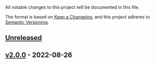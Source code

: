 All notable changes to this project will be documented in this file.

The format is based on [Keep a Changelog](https://keepachangelog.com/en/1.0.0/),
and this project adheres to [Semantic Versioning](https://semver.org/spec/v2.0.0.html).

## [Unreleased]

## [v2.0.0] - 2022-08-26

[Unreleased]: https://github.com/MattyMags/git-flow-sandbox/compare/v2.0.0...HEAD

[v2.0.0]: https://github.com/MattyMags/git-flow-sandbox/compare/f4f8370aa390e2b591b0116818334d696de0456e...v2.0.0
